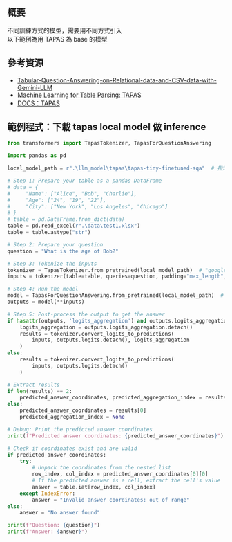 ## 概要
不同訓練方式的模型，需要用不同方式引入  
以下範例為用 TAPAS 為 base 的模型  

## 參考資源
* [Tabular-Question-Answering-on-Relational-data-and-CSV-data-with-Gemini-LLM](https://github.com/Pavansomisetty21/Tabular-Question-Answering-on-Relational-data-and-CSV-data-with-Gemini-LLM)
* [Machine Learning for Table Parsing: TAPAS](https://github.com/christianversloot/machine-learning-articles/blob/main/easy-table-parsing-with-tapas-machine-learning-and-huggingface-transformers.md)
* [DOCS：TAPAS](https://huggingface.co/transformers/v4.8.0/model_doc/tapas.html)

## 範例程式：下載 tapas local model 做 inference
```python
from transformers import TapasTokenizer, TapasForQuestionAnswering

import pandas as pd

local_model_path = r".\llm_model\tapas\tapas-tiny-finetuned-sqa"  # 指定本地模型路徑

# Step 1: Prepare your table as a pandas DataFrame
# data = {
#     "Name": ["Alice", "Bob", "Charlie"],
#     "Age": ["24", "19", "22"],
#     "City": ["New York", "Los Angeles", "Chicago"]
# }
# table = pd.DataFrame.from_dict(data)
table = pd.read_excel(r".\data\test1.xlsx")
table = table.astype("str")

# Step 2: Prepare your question
question = "What is the age of Bob?"

# Step 3: Tokenize the inputs
tokenizer = TapasTokenizer.from_pretrained(local_model_path)  # "google/tapas-base-finetuned-wtq"
inputs = tokenizer(table=table, queries=question, padding="max_length", return_tensors="pt")

# Step 4: Run the model
model = TapasForQuestionAnswering.from_pretrained(local_model_path)  # "google/tapas-base-finetuned-wtq"
outputs = model(**inputs)

# Step 5: Post-process the output to get the answer
if hasattr(outputs, 'logits_aggregation') and outputs.logits_aggregation is not None:
    logits_aggregation = outputs.logits_aggregation.detach()
    results = tokenizer.convert_logits_to_predictions(
        inputs, outputs.logits.detach(), logits_aggregation
    )
else:
    results = tokenizer.convert_logits_to_predictions(
        inputs, outputs.logits.detach()
    )

# Extract results
if len(results) == 2:
    predicted_answer_coordinates, predicted_aggregation_index = results
else:
    predicted_answer_coordinates = results[0]
    predicted_aggregation_index = None

# Debug: Print the predicted answer coordinates
print(f"Predicted answer coordinates: {predicted_answer_coordinates}")

# Check if coordinates exist and are valid
if predicted_answer_coordinates:
    try:
        # Unpack the coordinates from the nested list
        row_index, col_index = predicted_answer_coordinates[0][0]
        # If the predicted answer is a cell, extract the cell's value
        answer = table.iat[row_index, col_index]
    except IndexError:
        answer = "Invalid answer coordinates: out of range"
else:
    answer = "No answer found"

print(f"Question: {question}")
print(f"Answer: {answer}")

```
